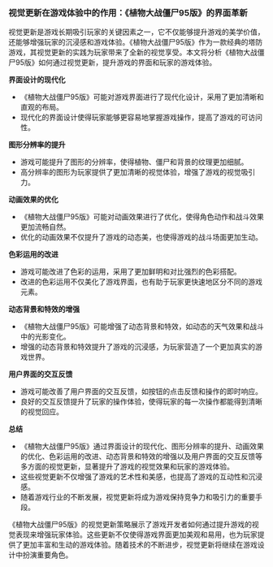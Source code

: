 ### 视觉更新在游戏体验中的作用：《植物大战僵尸95版》的界面革新

视觉更新是游戏长期吸引玩家的关键因素之一，它不仅能够提升游戏的美学价值，还能够增强玩家的沉浸感和游戏体验。《植物大战僵尸95版》作为一款经典的塔防游戏，其视觉更新的实践为玩家带来了全新的视觉享受。本文将分析《植物大战僵尸95版》如何通过视觉更新，提升游戏的界面和玩家的游戏体验。

**界面设计的现代化**
- 《植物大战僵尸95版》可能对游戏界面进行了现代化设计，采用了更加清晰和直观的布局。
- 现代化的界面设计使得玩家能够更容易地掌握游戏操作，提高了游戏的可访问性。

**图形分辨率的提升**
- 游戏可能提升了图形的分辨率，使得植物、僵尸和背景的纹理更加细腻。
- 高分辨率的图形为玩家提供了更加清晰的视觉体验，增强了游戏的视觉吸引力。

**动画效果的优化**
- 《植物大战僵尸95版》可能对动画效果进行了优化，使得角色动作和战斗效果更加流畅自然。
- 优化的动画效果不仅提升了游戏的动态美，也使得游戏的战斗场面更加生动。

**色彩运用的改进**
- 游戏可能改进了色彩的运用，采用了更加鲜明和对比强烈的色彩搭配。
- 改进的色彩运用不仅美化了游戏界面，也有助于玩家更快速地区分不同的游戏元素。

**动态背景和特效的增强**
- 《植物大战僵尸95版》可能增强了动态背景和特效，如动态的天气效果和战斗中的光影变化。
- 增强的动态背景和特效提升了游戏的沉浸感，为玩家营造了一个更加真实的游戏世界。

**用户界面的交互反馈**
- 游戏可能改善了用户界面的交互反馈，如按钮的点击反馈和操作的即时响应。
- 良好的交互反馈提升了玩家的操作体验，使得玩家的每一次操作都能得到清晰的视觉回应。

**总结**
- 《植物大战僵尸95版》通过界面设计的现代化、图形分辨率的提升、动画效果的优化、色彩运用的改进、动态背景和特效的增强以及用户界面的交互反馈等多方面的视觉更新，显著提升了游戏的视觉效果和玩家的游戏体验。
- 这些视觉更新不仅增强了游戏的艺术性和美感，也提高了游戏的互动性和沉浸感。
- 随着游戏行业的不断发展，视觉更新将成为游戏保持竞争力和吸引力的重要手段。

《植物大战僵尸95版》的视觉更新策略展示了游戏开发者如何通过提升游戏的视觉表现来增强玩家体验。这些更新不仅使得游戏界面更加美观和易用，也为玩家提供了更加丰富和生动的游戏体验。随着技术的不断进步，视觉更新将继续在游戏设计中扮演重要角色。